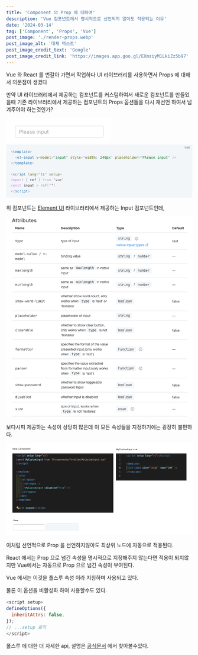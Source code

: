 ```yaml
---
title: 'Component 의 Prop 에 대하여'
description: 'Vue 컴포넌트에서 명시적으로 선언되지 않아도 적용되는 이유'
date: '2024-03-14'
tag: ['Component', 'Props', 'Vue']
post_image: './render-props.webp'
post_image_alt: '대체 텍스트'
post_image_credit_text: 'Google'
post_image_credit_link: 'https://images.app.goo.gl/EXmziyM1LkiZz5b97'
---
```


Vue 와 React 를 번갈아 가면서 작업하다 UI 라이브러리를 사용하면서 Props 에 대해서 의문점이 생겼다

만약 UI 라이브러리에서 제공하는 컴포넌트를 커스텀하여서 새로운 컴포넌트를 만들었을때
기존 라이브러리에서 제공하는 컴포넌트의 Props 옵션들을 다시 재선언 하여서 넘겨주어야 하는것인가?

![GATSBY_EMPTY_ALT](./input.png)
![GATSBY_EMPTY_ALT](./input-code.png)

위 컴포넌트는 [Element UI](https://element-plus.org/en-US/component/input.html) 라이브러리에서 제공하는 Input 컴포넌트인데,

![GATSBY_EMPTY_ALT](./input-attr.png)

보다시피 제공하는 속성이 상당히 많은데 이 모든 속성들을 지정하기에는 굉장히 불편하다.

![GATSBY_EMPTY_ALT](./component-attr.png)

이처럼 선언적으로 Prop 을 선언하지않아도 최상위 노드에 자동으로 적용된다.

React 에서는 Prop 으로 넘긴 속성을 명시적으로 지정해주지 않는다면 적용이 되지않지만
Vue에서는 자동으로 Prop 으로 넘긴 속성이 부여된다.

Vue 에서는 이것을 폴스루 속성 이라 지칭하며 사용되고 있다.

물론 이 옵션을 비활성화 하여 사용할수도 있다.

```js
<script setup>
defineOptions({
  inheritAttrs: false,
});
// ...setup 로직
</script>
```

폴스루 에 대한 더 자세한 api, 설명은 [공식문서](https://ko.vuejs.org/guide/components/attrs#fallthrough-attributes) 에서 찾아볼수있다.
